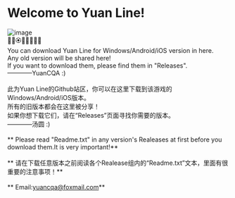 # Welcome to Yuan Line!
![image](https://developer.chinadlrs.com/upload/banner20221003111305.jpg)
<br>💐🌸🏵🌹🌺🌻🌼🌷
<br>You can download Yuan Line for Windows/Android/iOS version in here.
<br>Any old version will be shared here!
<br>If you want to download them, please find them in "Releases".
<br>————YuanCQA   :)
<br>
<br>此为Yuan Line的Github站区，你可以在这里下载到该游戏的Windows/Android/iOS版本。
<br>所有的旧版本都会在这里被分享！
<br>如果你想下载它们，请在“Releases”页面寻找你需要的版本。
<br>————汤圆   :)
<br>
<br>** Please read "Readme.txt" in any version's Realeases at first before you download them.It is very important!**
<br>
<br>** 请在下载任意版本之前阅读各个Realease组内的“Readme.txt”文本，里面有很重要的注意事项！**
<br>
<br>** Email:yuancqa@foxmail.com**
